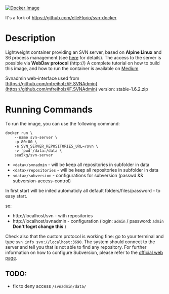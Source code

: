 [![Docker Image](https://img.shields.io/badge/docker%20image-available-green.svg)](https://hub.docker.com/r/sea5kg/svn-server/)



It's a fork of https://github.com/elleFlorio/svn-docker

# Description
Lightweight container providing an SVN server, based on **Alpine Linux** and S6 process management (see [here](https://github.com/smebberson/docker-alpine) for details).
The access to the server is possible via **WebDav protocol** (http://)
A complete tutorial on how to build this image, and how to run the container is available on [Medium](https://medium.com/@elle.florio/the-svn-dockerization-84032e11d88d#.bafh3otmh)

Svnadmin web-interface used from [https://github.com/mfreiholz/iF.SVNAdmin](https://github.com/mfreiholz/iF.SVNAdmin) version: stable-1.6.2.zip


# Running Commands
To run the image, you can use the following command:
```
docker run \
    --name svn-server \
    -p 80:80 \
    -e SVN_SERVER_REPOSITORIES_URL=/svn \
    -v `pwd`/data:/data \
    sea5kg/svn-server
```

- `<data>/svnadmin` - will be keep all repositories in subfolder in data
- `<data>/repositories` - will be keep all repositories in subfolder in data
- `<data>/subversion` - configurations for subversion (passwd && subversion-access-control)

In first start will be inited automaticly all default folders/files/password - to easy start.

so:

- http://localhost/svn - with repositories
- http://localhost/svnadmin - configuration (login: `admin` / password: `admin` **Don't foget change this** )



Check also that the custom protocol is working fine: go to your terminal and type `svn info svn://localhost:3690`. The system should connect to the server and tell you that is not able to find any repository.
For further information on how to configure Subversion, please refer to the [official web page](https://subversion.apache.org/).


## TODO:

- fix to deny access `/svnadmin/data/`
